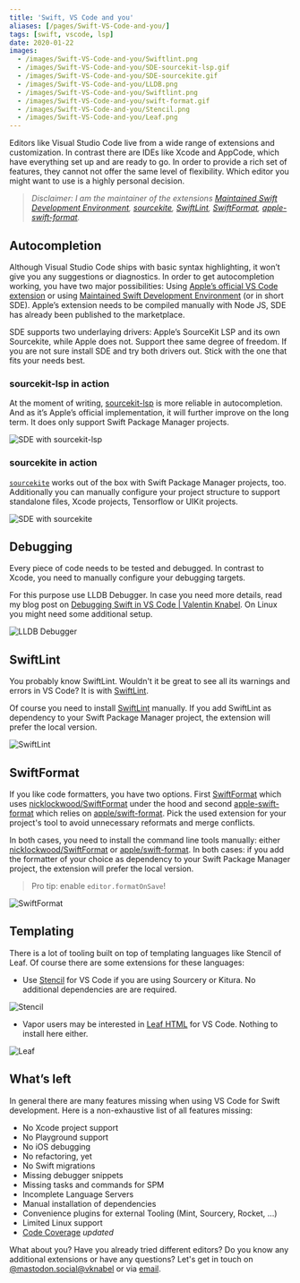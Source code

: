 ```yaml
---
title: 'Swift, VS Code and you'
aliases: [/pages/Swift-VS-Code-and-you/]
tags: [swift, vscode, lsp]
date: 2020-01-22
images:
  - /images/Swift-VS-Code-and-you/Swiftlint.png
  - /images/Swift-VS-Code-and-you/SDE-sourcekit-lsp.gif
  - /images/Swift-VS-Code-and-you/SDE-sourcekite.gif
  - /images/Swift-VS-Code-and-you/LLDB.png
  - /images/Swift-VS-Code-and-you/Swiftlint.png
  - /images/Swift-VS-Code-and-you/swift-format.gif
  - /images/Swift-VS-Code-and-you/Stencil.png
  - /images/Swift-VS-Code-and-you/Leaf.png
---
```


Editors like Visual Studio Code live from a wide range of extensions and customization. In contrast there are IDEs like Xcode and AppCode, which have everything set up and are ready to go. In order to provide a rich set of features, they cannot not offer the same level of flexibility. Which editor you might want to use is a highly personal decision.

> _*Disclaimer:* I am the maintainer of the extensions [Maintained Swift Development Environment](https://marketplace.visualstudio.com/items?itemName=vknabel.vscode-swift-development-environment), [sourcekite](https://www.github.com/vknabel/sourcekite), [SwiftLint](https://marketplace.visualstudio.com/items?itemName=vknabel.vscode-swiftlint), [SwiftFormat](https://marketplace.visualstudio.com/items?itemName=vknabel.vscode-swiftformat), [apple-swift-format](https://marketplace.visualstudio.com/items?itemName=vknabel.vscode-apple-swift-format)._

## Autocompletion

Although Visual Studio Code ships with basic syntax highlighting, it won’t give you any suggestions or diagnostics. In order to get autocompletion working, you have two major possibilities:
Using [Apple’s official VS Code extension](https://github.com/apple/sourcekit-lsp) or using [Maintained Swift Development Environment](https://marketplace.visualstudio.com/items?itemName=vknabel.vscode-swift-development-environment) (or in short SDE). Apple’s extension needs to be compiled manually with Node JS, SDE has already been published to the marketplace.

SDE supports two underlaying drivers: Apple’s SourceKit LSP and its own Sourcekite, while Apple does not. Support thee same degree of freedom.
If you are not sure install SDE and try both drivers out. Stick with the one that fits your needs best.

### sourcekit-lsp in action

At the moment of writing, [sourcekit-lsp](https://github.com/apple/sourcekit-lsp) is more reliable in autocompletion. And as it’s Apple’s official implementation, it will further improve on the long term.
It does only support Swift Package Manager projects.

![SDE with sourcekit-lsp](/images/Swift-VS-Code-and-you/SDE-sourcekit-lsp.gif)

### sourcekite in action

[`sourcekite`](https://github.com/apple/sourcekite) works out of the box with Swift Package Manager projects, too. Additionally you can manually configure your project structure to support standalone files, Xcode projects, Tensorflow or UIKit projects.

![SDE with sourcekite](/images/Swift-VS-Code-and-you/SDE-sourcekite.gif)

## Debugging

Every piece of code needs to be tested and debugged. In contrast to Xcode, you need to manually configure your debugging targets.

For this purpose use LLDB Debugger. In case you need more details, read my blog post on [Debugging Swift in VS Code | Valentin Knabel](/pages/Debugging-Swift-in-VS-Code/). On Linux you might need some additional setup.

![LLDB Debugger](/images/Swift-VS-Code-and-you/LLDB.png)

## SwiftLint

You probably know SwiftLint. Wouldn't it be great to see all its warnings and errors in VS Code? It is with [SwiftLint](https://marketplace.visualstudio.com/items?itemName=vknabel.vscode-swiftlint).

Of course you need to install [SwiftLint](https://github.com/realm/SwiftLint#installation) manually. If you add SwiftLint as dependency to your Swift Package Manager project, the extension will prefer the local version.

![SwiftLint](/images/Swift-VS-Code-and-you/Swiftlint.png)

## SwiftFormat

If you like code formatters, you have two options.
First [SwiftFormat](https://marketplace.visualstudio.com/items?itemName=vknabel.vscode-swiftformat) which uses [nicklockwood/SwiftFormat](https://www.github.com/nicklockwood/SwiftFormat) under the hood and second [apple-swift-format](https://marketplace.visualstudio.com/items?itemName=vknabel.vscode-apple-swift-format) which relies on [apple/swift-format](https://www.github.com/apple/swift-format).
Pick the used extension for your project's tool to avoid unnecessary reformats and merge conflicts.

In both cases, you need to install the command line tools manually: either [nicklockwood/SwiftFormat](https://github.com/nicklockwood/SwiftFormat#command-line-tool) or [apple/swift-format](https://github.com/apple/swift-format#swift-format).
In both cases: if you add the formatter of your choice as dependency to your Swift Package Manager project, the extension will prefer the local version.

> Pro tip: enable `editor.formatOnSave`!

![SwiftFormat](/images/Swift-VS-Code-and-you/swift-format.gif)

## Templating

There is a lot of tooling built on top of templating languages like Stencil of Leaf. Of course there are some extensions for these languages:

- Use [Stencil](https://marketplace.visualstudio.com/items?itemName=svanimpe.stencil) for VS Code if you are using Sourcery or Kitura. No additional dependencies are are required.

![Stencil](/images/Swift-VS-Code-and-you/Stencil.png)

- Vapor users may be interested in [Leaf HTML](https://marketplace.visualstudio.com/items?itemName=Francisco.html-leaf) for VS Code. Nothing to install here either.

![Leaf](/images/Swift-VS-Code-and-you/Leaf.png)

## What’s left

In general there are many features missing when using VS Code for Swift development.
Here is a non-exhaustive list of all features missing:

- No Xcode project support
- No Playground support
- No iOS debugging
- No refactoring, yet
- No Swift migrations
- Missing debugger snippets
- Missing tasks and commands for SPM
- Incomplete Language Servers
- Manual installation of dependencies
- Convenience plugins for external Tooling (Mint, Sourcery, Rocket, ...)
- Limited Linux support
- [Code Coverage](/pages/Swift-Coverage-for-VS-Code/) _updated_

What about you? Have you already tried different editors?
Do you know any additional extensions or have any questions?
Let's get in touch on [@mastodon.social@vknabel](https://mastodon.social/@vknabel) or via [email](mailto:swift-vscode-and-you@vknabel.com).
